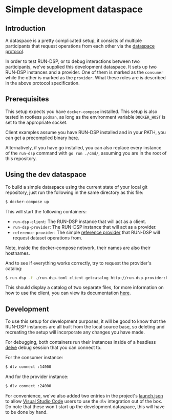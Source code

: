# Simple development dataspace

## Introduction

A dataspace is a pretty complicated setup, it consists of multiple participants that request operations
from each other via the [dataspace protocol](https://docs.internationaldataspaces.org/ids-knowledgebase/dataspace-protocol).

In order to test RUN-DSP, or to debug interactions between two participants, we've supplied this
development dataspace. It sets up two RUN-DSP instances and a provider. One of them is marked as
the `consumer` while the other is marked as the `provider`. What these roles are is described in
the above protocol specification.

## Prerequisites

This setup expects you have `docker-compose` installed. This setup is also tested in rootless
`podman`, as long as the environment variable `DOCKER_HOST` is set to the appropriate socket.

Client examples assume you have RUN-DSP installed and in your PATH, you can get a precompiled binary
[here](https://codeberg.org/go-dataspace/run-dsp/releases/latest).

Alternatively, if you have go installed, you can also replace every instance of the `run-dsp` command
with `go run ./cmd/`, assuming you are in the root of this repository.

## Using the dev dataspace

To build a simple dataspace using the current state of your local git repository, just run the
following in the same directory as this file:

```bash
$ docker-compose up
```

This will start the following containers:

- `run-dsp-client`: The RUN-DSP instance that will act as a client.
- `run-dsp-provider`: The RUN-DSP instance that will act as a provider.
- `reference-provider`: The simple [reference provider](https://github.com/go-dataspace/reference-provider) that RUN-DSP will request dataset operations from.

Note, inside the docker-compose network, their names are also their hostnames.


And to see if everything works correctly, try to request the provider's catalog:

```bash
$ run-dsp -f ./run-dsp.toml client getcatalog http://run-dsp-provider:8080
```

This should display a catalog of two separate files, for more information on how to use the client,
you can view its documentation [here](../../usage/client.md).

## Development

To use this setup for development purposes, it will be good to know that the RUN-DSP instances are
all built from the local source base, so deleting and recreating the setup will incorporate any changes
you have made.

For debugging, both containers run their instances inside of a headless [delve](https://github.com/go-delve/delve)
debug session that you can connect to.

For the consumer instance:
```bash
$ dlv connect :14000
```

And for the provider instance:
```bash
$ dlv connect :24000
```

For convenience, we've also added two entries in the project's [launch.json](../../../.vscode/launch.json)
to allow [Visual Studio Code](https://code.visualstudio.com/) users to use the `dlv` integration
out of the box. Do note that these won't start up the development dataspace, this will have to be done by hand.
